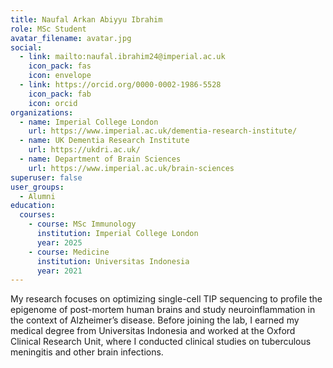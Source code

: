 ```yaml
---
title: Naufal Arkan Abiyyu Ibrahim
role: MSc Student
avatar_filename: avatar.jpg
social:
  - link: mailto:naufal.ibrahim24@imperial.ac.uk
    icon_pack: fas
    icon: envelope
  - link: https://orcid.org/0000-0002-1986-5528
    icon_pack: fab
    icon: orcid
organizations:
  - name: Imperial College London
    url: https://www.imperial.ac.uk/dementia-research-institute/
  - name: UK Dementia Research Institute
    url: https://ukdri.ac.uk/
  - name: Department of Brain Sciences
    url: https://www.imperial.ac.uk/brain-sciences
superuser: false
user_groups:
  - Alumni
education:
  courses:
    - course: MSc Immunology
      institution: Imperial College London
      year: 2025
    - course: Medicine
      institution: Universitas Indonesia
      year: 2021
---
```

My research focuses on optimizing single-cell TIP sequencing to profile the epigenome of post-mortem human brains and study neuroinflammation in the context of Alzheimer’s disease. Before joining the lab, I earned my medical degree from Universitas Indonesia and worked at the Oxford Clinical Research Unit, where I conducted clinical studies on tuberculous meningitis and other brain infections.
